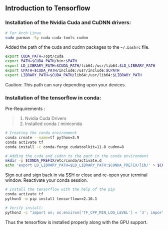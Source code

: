## Introduction to Tensorflow

### Installation of the Nvidia Cuda and CuDNN drivers:

```bash
# For Arch Linux
sudo pacman -Sy cuda cuda-tools cudnn
```

Added the path of the cuda and cudnn packages to the `~/.bashrc` file.

```bash
export CUDA_PATH=/opt/cuda
export PATH=$CUDA_PATH/bin:$PATH
export LD_LIBRARY_PATH=$CUDA_PATH/lib64:/usr/lib64:$LD_LIBRARY_PATH
export CPATH=$CUDA_PATH/include:/usr/include:$CPATH
export LIBRARY_PATH=$CUDA_PATH/lib64:/usr/lib64:$LIBRARY_PATH
```

Caution: This path can vary depending upon your devices.

### Installation of the tensorflow in conda:

Pre-Requirements :

> 1.  Nvidia Cuda Drivers
> 2.  Installed conda / miniconda

```bash
# Creating the conda environment
conda create --name=tf python=3.9
conda activate tf
conda install -c conda-forge cudatoolkit=11.8 cudnn=8

# Adding the cuda and cudnn to the path in the conda environment
mkdir -p $CONDA_PREFIX/etc/conda/activate.d
echo 'export LD_LIBRARY_PATH=$LD_LIBRARY_PATH:$CONDA_PREFIX/lib/' > $CONDA_PREFIX/etc/conda/activate.d/env_vars.sh
```

Sign out and sign back in via SSH or close and re-open your terminal window. Reactivate your conda session.

```bash
# Install the tensorflow with the help of the pip
conda activate tf
python3 -m pip install tensorflow==2.16.1

# Verify install:
python3 -c "import os; os.environ['TF_CPP_MIN_LOG_LEVEL'] = '3'; import tensorflow as tf; print('Num GPUs Available: ', len(tf.config.list_physical_devices('GPU')))"
```

Thus the tensorflow is installed properly along with the GPU support.
